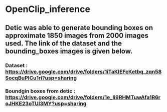 # OpenClip_inference

## Detic was able to generate bounding boxes on approximate 1850 images from 2000 images used. The link of the dataset and the bounding_boxes images is given below.

### Dataset : https://drive.google.com/drive/folders/1iTaKIEFcKetbq_zqn58SocqBuPICu1ri?usp=sharing
### Boundgin boxes from detic : https://drive.google.com/drive/folders/1e_Ii9RHMTuwAfa1R6roJHKE23oTUl3MY?usp=sharing
